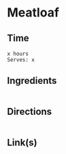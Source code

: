 # Meatloaf

## Time 
```
x hours
Serves: x
```

## Ingredients
```

```


## Directions
```

```


## Link(s)
```

```
